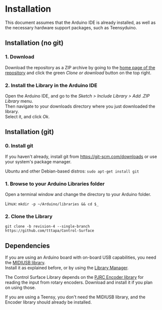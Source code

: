 # Installation

This document assumes that the Arduino IDE is already installed, as well as the
necessary hardware support packages, such as Teensyduino.

## Installation (no git)

### 1. Download
Download the repository as a ZIP archive by going to the [home page of the 
repository](https://github.com/tttapa/Control-Surface/tree/revision-4) and click
the green _Clone or download_ button on the top right.

### 2. Install the Library in the Arduino IDE
Open the Arduino IDE, and go to the _Sketch &gt; Include Library &gt; Add .ZIP
Library_ menu.  
Then navigate to your downloads directory where you just downloaded the 
library.  
Select it, and click _Ok_.

## Installation (git)

### 0. Install git
If you haven't already, install git from https://git-scm.com/downloads or use 
your system's package manager.

Ubuntu and other Debian-based distros: `sudo apt-get install git`

### 1. Browse to your Arduino Libraries folder
Open a terminal window and change the directory to your Arduino folder.

Linux: `mkdir -p ~/Arduino/libraries && cd $_`

### 2. Clone the Library
`git clone -b revision-4 --single-branch
https://github.com/tttapa/Control-Surface`

## Dependencies
If you are using an Arduino board with on-board USB capabilities, you need the
[MIDIUSB library](https://github.com/arduino-libraries/MIDIUSB).  
Install it as explained before, or by using the [Library Manager](
https://www.arduino.cc/en/Guide/Libraries#toc3).

The Control Surface Library depends on the [PJRC Encoder library](
https://www.pjrc.com/teensy/td_libs_Encoder.html) for reading the
input from rotary encoders. Download and install it if you plan on using those.

If you are using a Teensy, you don't need the MIDIUSB library, and the Encoder
library should already be installed.